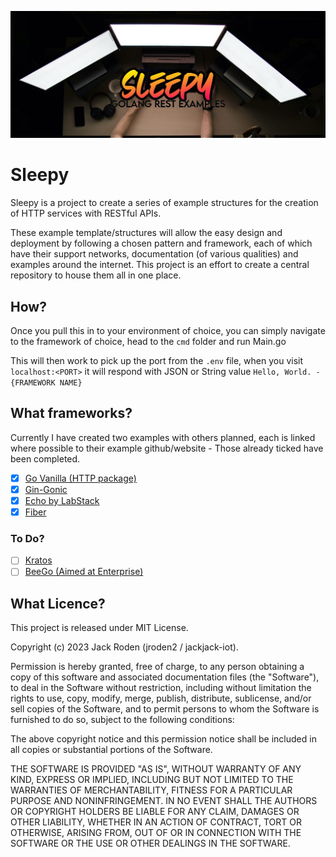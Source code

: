 ![enter image description here](1695680188215.jpeg)
# Sleepy
Sleepy is a project to create a series of example structures for the creation of HTTP services with RESTful APIs.

These example template/structures will allow the easy design and deployment by following a chosen pattern and framework, each of which have their support networks, documentation (of various qualities) and examples around the internet. This project is an effort to create a central repository to house them all in one place.

## How?
Once you pull this in to your environment of choice, you can simply navigate to the framework of choice, head to the `cmd` folder and run Main.go

This will then work to pick up the port from the `.env` file, when you visit `localhost:<PORT>` it will respond with JSON or String value `Hello, World. - {FRAMEWORK NAME}`

## What frameworks?
Currently I have created two examples with others planned, each is linked where possible to their example github/website - Those already ticked have been completed.
 - [x] [Go Vanilla (HTTP package)](https://cs.opensource.google/go/go)
 - [x] [Gin-Gonic](https://github.com/gin-gonic/gin)
 - [x] [Echo by LabStack](https://github.com/labstack/echo)
 - [x] [Fiber](https://github.com/gofiber/fiber)

### To Do?
 - [ ] [Kratos](https://github.com/go-kratos/kratos)
 - [ ] [BeeGo (Aimed at Enterprise)](https://github.com/beego/beego)

## What Licence?
This project is released under MIT License.

Copyright (c) 2023 Jack Roden (jroden2 / jackjack-iot).

Permission is hereby granted, free of charge, to any person obtaining a copy
of this software and associated documentation files (the "Software"), to deal
in the Software without restriction, including without limitation the rights
to use, copy, modify, merge, publish, distribute, sublicense, and/or sell
copies of the Software, and to permit persons to whom the Software is
furnished to do so, subject to the following conditions:

The above copyright notice and this permission notice shall be included in all
copies or substantial portions of the Software.

THE SOFTWARE IS PROVIDED "AS IS", WITHOUT WARRANTY OF ANY KIND, EXPRESS OR
IMPLIED, INCLUDING BUT NOT LIMITED TO THE WARRANTIES OF MERCHANTABILITY,
FITNESS FOR A PARTICULAR PURPOSE AND NONINFRINGEMENT. IN NO EVENT SHALL THE
AUTHORS OR COPYRIGHT HOLDERS BE LIABLE FOR ANY CLAIM, DAMAGES OR OTHER
LIABILITY, WHETHER IN AN ACTION OF CONTRACT, TORT OR OTHERWISE, ARISING FROM,
OUT OF OR IN CONNECTION WITH THE SOFTWARE OR THE USE OR OTHER DEALINGS IN THE SOFTWARE.
